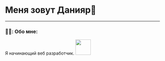 
# Меня зовут Данияр👋

---


### 👨‍💻: Обо мне: 
Я начинающий веб разработчик.
<img src="[https://i.giphy.com/media/VbnUQpnihPSIgIXuZv/giphy.gif](https://media1.giphy.com/media/CjmvTCZf2U3p09Cn0h/giphy.gif?cid=ecf05e47664udb5r15xzmidz6tk8ur7wnkkjirm181x00z94&rid=giphy.gif&ct=g)" width="50px"> 

